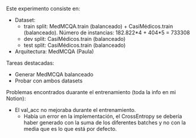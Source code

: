 Este experimento consiste en:

- Dataset:
    - train split: MedMCQA.train (balanceado) + CasiMédicos.train (balanceado). Número de instancias: 182.822\*4 + 404\*5 = 733308
    - dev split: CasiMédicos.train (balanceado)
    - test split: CasiMédicos.train (balanceado)
- Arquitectura: MedMCQA (Paula)


Tareas destacadas:
- Generar MedMCQA balanceado
- Probar con ambos datasets

Problemas encontrados duarante el entrenamiento (toda la info en mi Notion):
- El val_acc no mejoraba durante el entrenamiento.
    - Había un error en la implementación, el CrossEntropy se debería haber generado con la suma de los diferentes batches y no con la media que es lo que está por defecto.